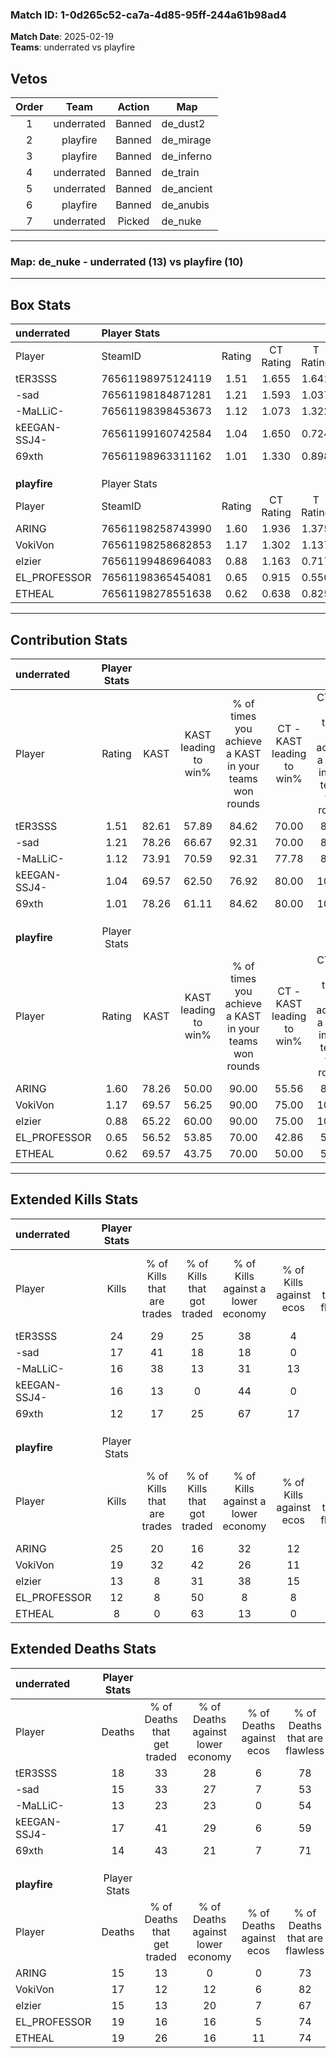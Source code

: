 ### Match ID: 1-0d265c52-ca7a-4d85-95ff-244a61b98ad4  
**Match Date**: 2025-02-19  
**Teams**: underrated vs playfire  

## Vetos  

| Order | Team | Action | Map |
| :---: | :--: | :----: | --- |
| 1 | underrated | Banned | de_dust2 |
| 2 | playfire | Banned | de_mirage |
| 3 | playfire | Banned | de_inferno |
| 4 | underrated | Banned | de_train |
| 5 | underrated | Banned | de_ancient |
| 6 | playfire | Banned | de_anubis |
| 7 | underrated | Picked | de_nuke |

---  

### **Map**: de_nuke - underrated (13) vs playfire (10)  
---  

## Box Stats  

| **underrated** | Player Stats      |        |           |          |       |       |       |         |        |      |     |
| :- | :- | :-: | :-: | :-: | :-: | :-: | :-: | :-: | :-: | :-: | :-: |
| Player         | SteamID           | Rating | CT Rating | T Rating | KAST  |  ADR  | Kills | Assists | Deaths | K/D  | HS% |
| tER3SSS        | 76561198975124119 |  1.51  |   1.655   |  1.641   | 82.61 | 105.3 |  24   |    5    |   18   | 1.33 | 58  |
| -sad           | 76561198184871281 |  1.21  |   1.593   |  1.037   | 78.26 | 83.3  |  17   |    4    |   15   | 1.13 | 76  |
| -MaLLiC-       | 76561198398453673 |  1.12  |   1.073   |  1.322   | 73.91 | 66.4  |  16   |    2    |   13   | 1.23 | 43  |
| kEEGAN-SSJ4-   | 76561199160742584 |  1.04  |   1.650   |  0.724   | 69.57 | 74.8  |  16   |    6    |   17   | 0.94 | 18  |
| 69xth          | 76561198963311162 |  1.01  |   1.330   |  0.898   | 78.26 | 70.3  |  12   |    5    |   14   | 0.86 | 41  |
|                |                   |        |           |          |       |       |       |         |        |      |     |
|                |                   |        |           |          |       |       |       |         |        |      |     |
|                |                   |        |           |          |       |       |       |         |        |      |     |
| **playfire**   | Player Stats      |        |           |          |       |       |       |         |        |      |     |
| Player         | SteamID           | Rating | CT Rating | T Rating | KAST  |  ADR  | Kills | Assists | Deaths | K/D  | HS% |
| ARING          | 76561198258743990 |  1.60  |   1.936   |  1.375   | 78.26 | 109.0 |  25   |    5    |   15   | 1.67 | 24  |
| VokiVon        | 76561198258682853 |  1.17  |   1.302   |  1.137   | 69.57 | 83.5  |  19   |    3    |   17   | 1.12 | 57  |
| elzier         | 76561199486964083 |  0.88  |   1.163   |  0.717   | 65.22 | 61.6  |  13   |    2    |   15   | 0.87 | 53  |
| EL_PROFESSOR   | 76561198365454081 |  0.65  |   0.915   |  0.550   | 56.52 | 51.8  |  12   |    1    |   19   | 0.63 | 50  |
| ETHEAL         | 76561198278551638 |  0.62  |   0.638   |  0.825   | 69.57 | 51.1  |   8   |    6    |   19   | 0.42 | 75  |
---  

## Contribution Stats  

| **underrated** | Player Stats |       |                      |                                                        |                           |                                                             |                          |                                                            |
| :- | :-: | :-: | :-: | :-: | :-: | :-: | :-: | :-: |
| Player         |    Rating    | KAST  | KAST leading to win% | % of times you achieve a KAST in your teams won rounds | CT - KAST leading to win% | CT - % of times you achieve a KAST in your teams won rounds | T - KAST leading to win% | T - % of times you achieve a KAST in your teams won rounds |
| tER3SSS        |     1.51     | 82.61 |        57.89         |                         84.62                          |           70.00           |                            87.50                            |          44.44           |                           80.00                            |
| -sad           |     1.21     | 78.26 |        66.67         |                         92.31                          |           70.00           |                            87.50                            |          62.50           |                           100.00                           |
| -MaLLiC-       |     1.12     | 73.91 |        70.59         |                         92.31                          |           77.78           |                            87.50                            |          62.50           |                           100.00                           |
| kEEGAN-SSJ4-   |     1.04     | 69.57 |        62.50         |                         76.92                          |           80.00           |                           100.00                            |          33.33           |                           40.00                            |
| 69xth          |     1.01     | 78.26 |        61.11         |                         84.62                          |           80.00           |                           100.00                            |          37.50           |                           60.00                            |
|                |              |       |                      |                                                        |                           |                                                             |                          |                                                            |
|                |              |       |                      |                                                        |                           |                                                             |                          |                                                            |
|                |              |       |                      |                                                        |                           |                                                             |                          |                                                            |
| **playfire**   | Player Stats |       |                      |                                                        |                           |                                                             |                          |                                                            |
| Player         |    Rating    | KAST  | KAST leading to win% | % of times you achieve a KAST in your teams won rounds | CT - KAST leading to win% | CT - % of times you achieve a KAST in your teams won rounds | T - KAST leading to win% | T - % of times you achieve a KAST in your teams won rounds |
| ARING          |     1.60     | 78.26 |        50.00         |                         90.00                          |           55.56           |                            83.33                            |          44.44           |                           100.00                           |
| VokiVon        |     1.17     | 69.57 |        56.25         |                         90.00                          |           75.00           |                           100.00                            |          37.50           |                           75.00                            |
| elzier         |     0.88     | 65.22 |        60.00         |                         90.00                          |           75.00           |                           100.00                            |          42.86           |                           75.00                            |
| EL_PROFESSOR   |     0.65     | 56.52 |        53.85         |                         70.00                          |           42.86           |                            50.00                            |          66.67           |                           100.00                           |
| ETHEAL         |     0.62     | 69.57 |        43.75         |                         70.00                          |           50.00           |                            50.00                            |          40.00           |                           100.00                           |
---  

## Extended Kills Stats  

| **underrated** | Player Stats |                            |                            |                                    |                         |                              |                                 |                                       |                    |           |
| :- | :-: | :-: | :-: | :-: | :-: | :-: | :-: | :-: | :-: | :-: |
| Player         |    Kills     | % of Kills that are trades | % of Kills that got traded | % of Kills against a lower economy | % of Kills against ecos | % of Kills that are flawless | % of Kills that are close duels | % of Kills that are assisted by flash | Pistol Round Kills | AWP Kills |
| tER3SSS        |      24      |             29             |             25             |                 38                 |            4            |              83              |                0                |                   4                   |         3          |     0     |
| -sad           |      17      |             41             |             18             |                 18                 |            0            |              59              |               12                |                  12                   |         2          |     0     |
| -MaLLiC-       |      16      |             38             |             13             |                 31                 |           13            |              75              |                0                |                   6                   |         0          |     0     |
| kEEGAN-SSJ4-   |      16      |             13             |             0              |                 44                 |            0            |              94              |                0                |                   0                   |         4          |     9     |
| 69xth          |      12      |             17             |             25             |                 67                 |           17            |              50              |               17                |                   0                   |         0          |     0     |
|                |              |                            |                            |                                    |                         |                              |                                 |                                       |                    |           |
|                |              |                            |                            |                                    |                         |                              |                                 |                                       |                    |           |
|                |              |                            |                            |                                    |                         |                              |                                 |                                       |                    |           |
| **playfire**   | Player Stats |                            |                            |                                    |                         |                              |                                 |                                       |                    |           |
| Player         |    Kills     | % of Kills that are trades | % of Kills that got traded | % of Kills against a lower economy | % of Kills against ecos | % of Kills that are flawless | % of Kills that are close duels | % of Kills that are assisted by flash | Pistol Round Kills | AWP Kills |
| ARING          |      25      |             20             |             16             |                 32                 |           12            |              80              |               12                |                   0                   |         0          |    10     |
| VokiVon        |      19      |             32             |             42             |                 26                 |           11            |              37              |                5                |                   0                   |         2          |     0     |
| elzier         |      13      |             8              |             31             |                 38                 |           15            |              62              |                8                |                   0                   |         3          |     0     |
| EL_PROFESSOR   |      12      |             8              |             50             |                 8                  |            8            |              67              |                0                |                   0                   |         0          |     0     |
| ETHEAL         |      8       |             0              |             63             |                 13                 |            0            |              63              |                0                |                   0                   |         2          |     0     |
## Extended Deaths Stats  

| **underrated** | Player Stats |                             |                                   |                          |                               |                            |                           |               |
| :- | :-: | :-: | :-: | :-: | :-: | :-: | :-: | :-: |
| Player         |    Deaths    | % of Deaths that get traded | % of Deaths against lower economy | % of Deaths against ecos | % of Deaths that are flawless | % of Deaths that are close | % of Deaths while blinded | Deaths to AWP |
| tER3SSS        |      18      |             33              |                28                 |            6             |              78               |             6              |             0             |       3       |
| -sad           |      15      |             33              |                27                 |            7             |              53               |             7              |             0             |       1       |
| -MaLLiC-       |      13      |             23              |                23                 |            0             |              54               |             0              |             0             |       2       |
| kEEGAN-SSJ4-   |      17      |             41              |                29                 |            6             |              59               |             6              |             0             |       3       |
| 69xth          |      14      |             43              |                21                 |            7             |              71               |             14             |             0             |       1       |
|                |              |                             |                                   |                          |                               |                            |                           |               |
|                |              |                             |                                   |                          |                               |                            |                           |               |
|                |              |                             |                                   |                          |                               |                            |                           |               |
| **playfire**   | Player Stats |                             |                                   |                          |                               |                            |                           |               |
| Player         |    Deaths    | % of Deaths that get traded | % of Deaths against lower economy | % of Deaths against ecos | % of Deaths that are flawless | % of Deaths that are close | % of Deaths while blinded | Deaths to AWP |
| ARING          |      15      |             13              |                 0                 |            0             |              73               |             0              |             0             |       2       |
| VokiVon        |      17      |             12              |                12                 |            6             |              82               |             0              |            12             |       1       |
| elzier         |      15      |             13              |                20                 |            7             |              67               |             0              |             0             |       1       |
| EL_PROFESSOR   |      19      |             16              |                16                 |            5             |              74               |             5              |             0             |       3       |
| ETHEAL         |      19      |             26              |                16                 |            11            |              74               |             16             |            11             |       2       |

